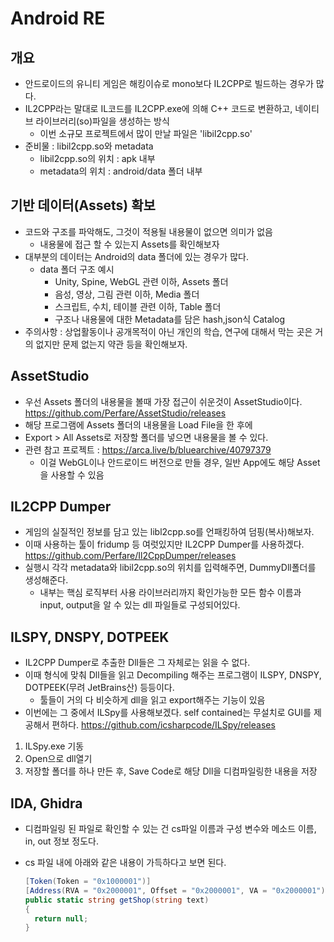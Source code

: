 # Android RE

## 개요

- 안드로이드의 유니티 게임은 해킹이슈로 mono보다 IL2CPP로 빌드하는 경우가 많다.
- IL2CPP라는 말대로 IL코드를 IL2CPP.exe에 의해 C++ 코드로 변환하고, 네이티브 라이브러리(so)파일을 생성하는 방식
  - 이번 소규모 프로젝트에서 많이 만날 파일은 'libil2cpp.so'
- 준비물 : libil2cpp.so와 metadata
  - libil2cpp.so의 위치 : apk 내부
  - metadata의 위치 : android/data 폴더 내부

## 기반 데이터(Assets) 확보

- 코드와 구조를 파악해도, 그것이 적용될 내용물이 없으면 의미가 없음
  - 내용물에 접근 할 수 있는지 Assets를 확인해보자
- 대부분의 데이터는 Android의 data 폴더에 있는 경우가 많다.
  - data 폴더 구조 예시
    - Unity, Spine, WebGL 관련 이하, Assets 폴더
    - 음성, 영상, 그림 관련 이하, Media 폴더
    - 스크립트, 수치, 테이블 관련 이하, Table 폴더
    - 구조나 내용물에 대한 Metadata를 담은 hash,json식 Catalog
- 주의사항 : 상업활동이나 공개목적이 아닌 개인의 학습, 연구에 대해서 막는 곳은 거의 없지만 문제 없는지 약관 등을 확인해보자.

## AssetStudio

- 우선 Assets 폴더의 내용물을 볼때 가장 접근이 쉬운것이 AssetStudio이다.  
  <https://github.com/Perfare/AssetStudio/releases>
- 해당 프로그램에 Assets 폴더의 내용물을 Load File을 한 후에
- Export > All Assets로 저장할 폴더를 넣으면 내용물을 볼 수 있다.
- 관련 참고 프로젝트 : <https://arca.live/b/bluearchive/40797379>
  - 이걸 WebGL이나 안드로이드 버전으로 만들 경우, 일반 App에도 해당 Asset을 사용할 수 있음

## IL2CPP Dumper

- 게임의 실질적인 정보를 담고 있는 libl2cpp.so를 언패킹하여 덤핑(복사)해보자.
- 이때 사용하는 툴이 fridump 등 여럿있지만 IL2CPP Dumper를 사용하겠다.  
<https://github.com/Perfare/Il2CppDumper/releases>
- 실행시 각각 metadata와 libil2cpp.so의 위치를 입력해주면, DummyDll폴더를 생성해준다.
  - 내부는 핵심 로직부터 사용 라이브러리까지 확인가능한 모든 함수 이름과 input, output을 알 수 있는 dll 파일들로 구성되어있다.

## ILSPY, DNSPY, DOTPEEK

- IL2CPP Dumper로 추출한 Dll들은 그 자체로는 읽을 수 없다.
- 이때 형식에 맞춰 Dll들을 읽고 Decompiling 해주는 프로그램이 ILSPY, DNSPY, DOTPEEK(무려 JetBrains산) 등등이다.
  - 툴들이 거의 다 비슷하게 dll을 읽고 export해주는 기능이 있음
- 이번에는 그 중에서 ILSpy를 사용해보겠다. self contained는 무설치로 GUI를 제공해서 편하다.
<https://github.com/icsharpcode/ILSpy/releases>

1. ILSpy.exe 기동
2. Open으로 dll열기
3. 저장할 폴더를 하나 만든 후, Save Code로 해당 Dll을 디컴파일링한 내용을 저장

## IDA, Ghidra

- 디컴파일링 된 파일로 확인할 수 있는 건 cs파일 이름과 구성 변수와 메소드 이름, in, out 정보 정도다.
- cs 파일 내에 아래와 같은 내용이 가득하다고 보면 된다.

  ```cs
  [Token(Token = "0x1000001")]
  [Address(RVA = "0x2000001", Offset = "0x2000001", VA = "0x2000001")]
  public static string getShop(string text)
  {
    return null;
  }
  ```
